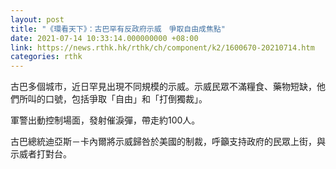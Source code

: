 ```yaml
---
layout: post
title: "《環看天下》：古巴罕有反政府示威　爭取自由成焦點"
date: 2021-07-14 10:33:14.000000000 +08:00
link: https://news.rthk.hk/rthk/ch/component/k2/1600670-20210714.htm
categories: rthk
---
```


古巴多個城市，近日罕見出現不同規模的示威。示威民眾不滿糧食、藥物短缺，他們所叫的口號，包括爭取「自由」和「打倒獨裁」。

軍警出動控制場面，發射催淚彈，帶走約100人。

古巴總統迪亞斯－卡內爾將示威歸咎於美國的制裁，呼籲支持政府的民眾上街，與示威者打對台。
